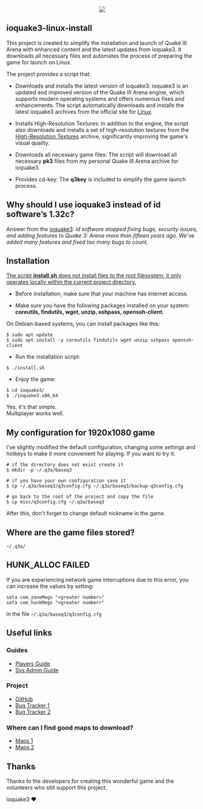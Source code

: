 <div align="center">
<img src="https://github.com/krekhovx/ioquake3-linux-install/blob/master/for-readme/header.webp">
</div>

## ioquake3-linux-install
This project is created to simplify the installation and launch of Quake III
Arena with enhanced content and the latest updates from ioquake3. It downloads
all necessary files and automates the process of preparing the game for launch
on Linux.

The project provides a script that:

- Downloads and installs the latest version of ioquake3: ioquake3 is an updated
  and improved version of the Quake III Arena engine, which supports modern
  operating systems and offers numerous fixes and enhancements. The script
  automatically downloads and installs the latest ioquake3 archives from the
  official site for [Linux](https://ioquake3.org/get-it/).

- Installs High-Resolution Textures: In addition to the engine, the script also
  downloads and installs a set of high-resolution textures from the
  [High-Resolution Textures](https://ioquake3.org/extras/replacement_content/)
  archive, significantly improving the game's visual quality.

- Downloads all necessary game files: The script will download all necessary
  **pk3** files from my personal Quake III Arena archive for ioquake3.

- Provides cd-key: The **q3key** is included to simplify the game launch
  process.

## Why should I use ioquake3 instead of id software’s 1.32c?
Answer from the
[ioquake3](https://ioquake3.org/help/players-guide/#whyioquake3):
*id software stopped fixing bugs, security issues, and adding features to Quake
3: Arena more than fifteen years ago. We’ve added many features and fixed too
many bugs to count.*

## Installation
<u>The script **install.sh** does not install files to the root filesystem; it
only operates locally within the current project directory.</u>

- Before installation, make sure that your machine has internet access.

- Make sure you have the following packages installed on your system:
  **coreutils, findutils, wget, unzip, sshpass, openssh-client.**

On Debian-based systems, you can install packages like this:
```
$ sudo apt update
$ sudo apt install -y coreutils findutils wget unzip sshpass openssh-client
```

- Run the installation script:
```
$ ./install.sh
```

- Enjoy the game:
```
$ cd ioquake3/
$ ./ioquake3.x86_64
```

Yes, it's that simple.</br>
Multiplayer works well.

## My configuration for 1920x1080 game
I've slightly modified the default configuration, changing some settings and
hotkeys to make it more convenient for playing. If you want to try it:

```
# if the directory does not exist create it
$ mkdir -p ~/.q3a/baseq3

# if you have your own configuration save it
$ cp ~/.q3a/baseq3/q3config.cfg ~/.q3a/baseq3/backup-q3config.cfg

# go back to the root of the project and copy the file
$ cp misc/q3config.cfg ~/.q3a/baseq3
```

After this, don't forget to change default nickname in the game.

## Where are the game files stored?
```
~/.q3a/
```

## HUNK_ALLOC FAILED
If you are experiencing network game interruptions due to this error, you can
increase the values by setting:
```
seta com_zoneMegs "<greater number>"
seta com_hunkMegs "<greater number>"
```
in the file ```~/.q3a/baseq3/q3config.cfg```

## Useful links

### Guides
- [Players Guide](https://ioquake3.org/help/players-guide/)
- [Sys Admin Guide](https://ioquake3.org/help/sys-admin-guide/)

### Project
- [GitHub](https://github.com/ioquake/ioq3)
- [Bug Tracker 1](https://github.com/ioquake/ioq3/issues)
- [Bug Tracker 2](https://bugzilla.icculus.org/describecomponents.cgi?product=ioquake3)

### Where can I find good maps to download?
- [Maps 1](https://lvlworld.com/)
- [Maps 2](https://ru.ws.q3df.org/maps/)

## Thanks
Thanks to the developers for creating this wonderful game and the volunteers who
still support this project.

ioquake3 :heart:
